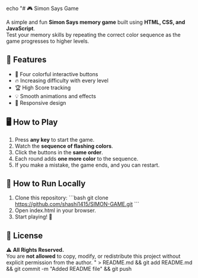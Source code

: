 echo "# 🎮 Simon Says Game

A simple and fun **Simon Says memory game** built using **HTML, CSS, and JavaScript**.  
Test your memory skills by repeating the correct color sequence as the game progresses to higher levels.

## 🚀 Features
- 🎨 Four colorful interactive buttons  
- 🔥 Increasing difficulty with every level  
- 🏆 High Score tracking  
- 💡 Smooth animations and effects  
- 📱 Responsive design  

## 🖥️ How to Play
1. Press **any key** to start the game.  
2. Watch the **sequence of flashing colors**.  
3. Click the buttons in the **same order**.  
4. Each round adds **one more color** to the sequence.  
5. If you make a mistake, the game ends, and you can restart.  

## 📌 How to Run Locally
1. Clone this repository:
   \`\`\`bash
   git clone https://github.com/shashi1415/SIMON-GAME.git
   \`\`\`
2. Open index.html in your browser.  
3. Start playing! 🎉

## 📜 License
⚠ **All Rights Reserved.**  
You are **not allowed** to copy, modify, or redistribute this project without explicit permission from the author.
" > README.md && git add README.md && git commit -m "Added README file" && git push
